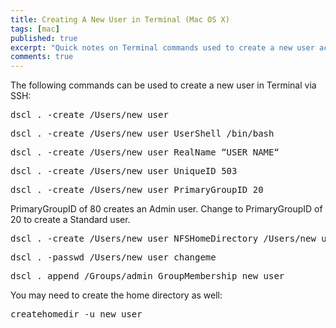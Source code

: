 ```yaml
---
title: Creating A New User in Terminal (Mac OS X)
tags: [mac]
published: true
excerpt: "Quick notes on Terminal commands used to create a new user account in Mac OS X"
comments: true
---
```


The following commands can be used to create a new user in Terminal via SSH:

<pre>dscl . -create /Users/new_user</pre>

<pre>dscl . -create /Users/new_user UserShell /bin/bash</pre>

<pre>dscl . -create /Users/new_user RealName “USER NAME“</pre>

<pre>dscl . -create /Users/new_user UniqueID 503</pre>

<pre>dscl . -create /Users/new_user PrimaryGroupID 20</pre>
PrimaryGroupID of 80 creates an Admin user. Change to PrimaryGroupID of 20 to create a Standard user.


<pre>dscl . -create /Users/new_user NFSHomeDirectory /Users/new_user</pre>

<pre>dscl . -passwd /Users/new_user changeme</pre>

<pre>dscl . append /Groups/admin GroupMembership new_user</pre>

You may need to create the home directory as well:

<pre>createhomedir -u new_user</pre>
